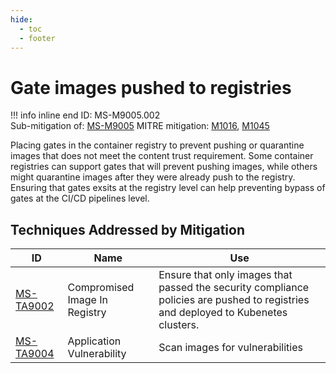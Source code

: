 ```yaml
---
hide:
  - toc
  - footer
---
```


# Gate images pushed to registries

!!! info inline end
    ID: MS-M9005.002<br>
    Sub-mitigation of: [MS-M9005](./index.md)
    MITRE mitigation: [M1016](https://attack.mitre.org/mitigations/M1016/), [M1045](https://attack.mitre.org/mitigations/M1045/)


Placing gates in the container registry to prevent pushing or quarantine images that does not meet the content trust requirement. Some container registries can support gates that will prevent pushing images, while others might quarantine images after they were already push to the registry. Ensuring that gates exsits at the registry level can help preventing bypass of gates at the CI/CD pipelines level.


## Techniques Addressed by Mitigation

|ID|Name|Use|
|--|----|---|
|[MS-TA9002](../../techniques/Compromised%20Image%20In%20Registry.md)|Compromised Image In Registry|Ensure that only images that passed the security compliance policies are pushed to registries and deployed to Kubenetes clusters.|
|[MS-TA9004](../../techniques/Application%20Vulnerability.md)|Application Vulnerability|Scan images for vulnerabilities|
